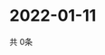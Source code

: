 # 2022-01-11
  共 0条

  <!-- BEGIN -->
  <!-- 最后更新时间Tue Jan 11 2022 11:02:44 GMT+0000 (Coordinated Universal Time) -->
  
  <!-- END -->
  
  